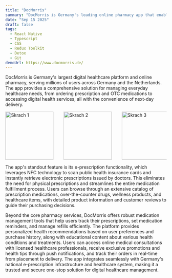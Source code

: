 ```yaml
---
title: "DocMorris"
summary: "DocMorris is Germany's leading online pharmacy app that enables users to order medications, scan e-prescriptions via NFC, and manage their healthcare needs with next-day delivery."
date: "Sep 15 2025"
draft: false
tags:
  - React Native
  - Typescript
  - CSS
  - Redux Toolkit
  - Detox
  - Git
demoUrl: https://www.docmorris.de/
---
```


DocMorris is Germany's largest digital healthcare platform and online pharmacy, serving millions of users across Germany and the Netherlands. The app provides a comprehensive solution for managing everyday healthcare needs, from ordering prescription and OTC medications to accessing digital health services, all with the convenience of next-day delivery.

<div style="display: flex; gap: 32px; justify-content: center">
    <div style="display: flex; overflow-x: auto; width: 524px; gap: 32px;">
        <img src="/images/skrach-landing.jpg" alt="Skrach 1" width="150"/>
        <img src="/images/skrach-my-profile.jpg" alt="Skrach 2" width="150"/>
        <img src="/images/skrach-project.jpg" alt="Skrach 3" width="150"/>
        <img src="/images/skrach-recording.jpg" alt="Skrach 4" width="150"/>
        <img src="/images/skrach-mixing.jpg" alt="Skrach 5" width="150"/>
    </div>
</div>

The app's standout feature is its e-prescription functionality, which leverages NFC technology to scan public health insurance cards and instantly retrieve electronic prescriptions issued by doctors. This eliminates the need for physical prescriptions and streamlines the entire medication fulfillment process. Users can browse through an extensive catalog of prescription medications, over-the-counter drugs, wellness products, and healthcare items, with detailed product information and customer reviews to guide their purchasing decisions.

Beyond the core pharmacy services, DocMorris offers robust medication management tools that help users track their prescriptions, set medication reminders, and manage refills efficiently. The platform provides personalized health recommendations based on user preferences and purchase history, along with educational content about various health conditions and treatments. Users can access online medical consultations with licensed healthcare professionals, receive exclusive promotions and health tips through push notifications, and track their orders in real-time from placement to delivery. The app integrates seamlessly with Germany's national e-prescription infrastructure and healthcare system, making it a trusted and secure one-stop solution for digital healthcare management.
